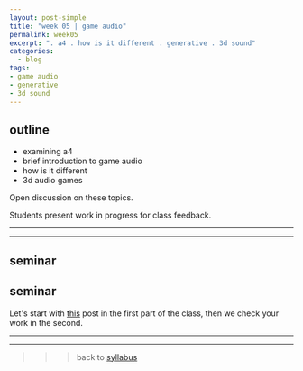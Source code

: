 ```yaml
---
layout: post-simple
title: "week 05 | game audio"
permalink: week05
excerpt: ". a4 . how is it different . generative . 3d sound"
categories:
  - blog
tags:
- game audio
- generative
- 3d sound
---
```


## outline

* examining a4
* brief introduction to game audio
* how is it different
* 3d audio games

Open discussion on these topics.

Students present work in progress for class feedback.

---
---

## seminar

## seminar

Let's start with [this](thoughts-on-game-audio) post in the first part of the class, then we check your work in the second.



---
---

>>> back to [syllabus](../aru2018#syllabus)
